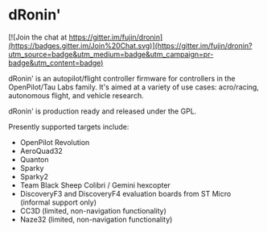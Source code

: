 # dRonin'

[![Join the chat at https://gitter.im/fujin/dronin](https://badges.gitter.im/Join%20Chat.svg)](https://gitter.im/fujin/dronin?utm_source=badge&utm_medium=badge&utm_campaign=pr-badge&utm_content=badge)

dRonin' is an autopilot/flight controller firmware for controllers in the OpenPilot/Tau Labs family.  It's aimed at a variety of use cases: acro/racing, autonomous flight, and vehicle research.

dRonin' is production ready and released under the GPL. 

Presently supported targets include:

- OpenPilot Revolution
- AeroQuad32
- Quanton
- Sparky
- Sparky2
- Team Black Sheep Colibri / Gemini hexcopter
- DiscoveryF3 and DiscoveryF4 evaluation boards from ST Micro (informal support only)
- CC3D (limited, non-navigation functionality)
- Naze32 (limited, non-navigation functionality)
